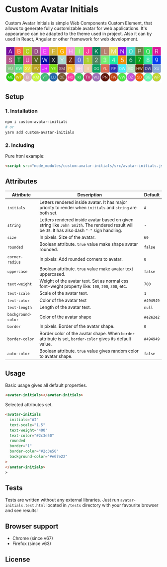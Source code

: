 # Custom Avatar Initials

Custom Avatar Initials is simple Web Components Custom Element, that allows to generate fully customizable avatar for web applications. It's appearance can be adapted to the theme used in project. Also it can by used in React, Angular or other framework for web development.

![example png](static/example.PNG)

## Setup

### 1. Installation

```bash
npm i custom-avatar-initials
# or
yarn add custom-avatar-initials
```

### 2. Including

Pure html example:

```html
<script src="node_modules/custom-avatar-initials/src/avatar-initials.js"></script>
```

## Attributes

| Attribute          | Description                                                                                                                                     | Default   |
| ------------------ | ----------------------------------------------------------------------------------------------------------------------------------------------- | --------- |
| `initials`         | Letters rendered inside avatar. It has major priority to render when `initials` and `string` are both set.                                      | `A`       |
| `string`           | Letters rendered inside avatar based on given string like `John Smith`. The rendered result will be `JS`. It has also dash `"-"` sign handling. | -         |
| `size`             | In pixels. Size of the avatar.                                                                                                                  | `60`      |
| `rounded`          | Boolean attribute. `true` value make shape avatar rounded.                                                                                      | `false`   |
| `corner-radius`    | In pixels: Add rounded corners to avatar.                                                                                                       | `0`       |
| `uppercase`        | Boolean attribute. `true` value make avatar text uppercased.                                                                                    | `false`   |
| `text-weight`      | Weight of the avatar text. Set as normal css font-weght property like: `100`, `200`, `300`, etc.                                                | `700`     |
| `text-scale`       | Scale of the avatar text.                                                                                                                       | `1`       |
| `text-color`       | Color of the avatar text                                                                                                                        | `#494949` |
| `text-length`      | Length of the avatar text.                                                                                                                      | `null`    |
| `background-color` | Color of the avatar shape                                                                                                                       | `#e2e2e2` |
| `border`           | In pixels. Border of the avatar shape.                                                                                                          | `0`       |
| `border-color`     | Border color of the avatar shape. When `border` attribute is set, `border-color` gives its default value.                                       | `#494949` |
| `auto-color`       | Boolean attribute. `true` value gives random color to avatar shape.                                                                             | `false`   |

## Usage

Basic usage gives all default properties.

```html
<avatar-initials></avatar-initials>
```

Selected attributes set.

```html
<avatar-initials
  initials="AI"
  text-scale="1.5"
  text-weight="400"
  text-color="#2c3e50"
  rounded
  border="1"
  border-color="#2c3e50"
  background-color="#e67e22"
>
</avatar-initials>
>
```

## Tests

Tests are written without any external libraries. Just run `avatar-initials.test.html` located in `/tests` directory with your favourite browser and see results!

## Browser support

- Chrome (since v67)
- Firefox (since v63)

## License
